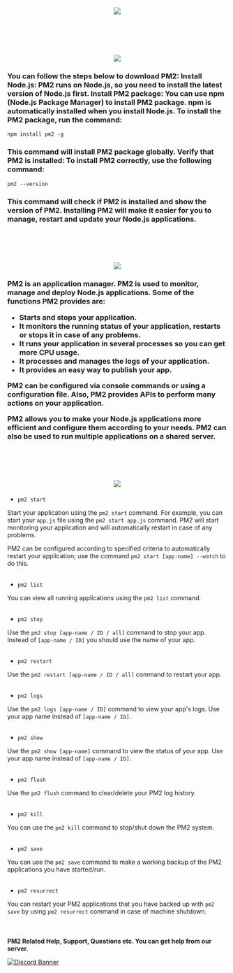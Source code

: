 <h1 align="center"><img src="https://readme-typing-svg.herokuapp.com?font=Delicious+Handrawn&size=60&pause=1000&color=00F743&repeat=false&width=800&height=100&lines=PM2+Guide"></h1>
<br> </br>
<h1 align="center"><img src="https://readme-typing-svg.herokuapp.com?font=Delicious+Handrawn&size=60&pause=1000&color=f0f0f0&repeat=false&width=800&height=100&lines=How+To+Install+PM2?"></h1>
<h3>You can follow the steps below to download PM2:
Install Node.js: PM2 runs on Node.js, so you need to install the latest version of Node.js first.
Install PM2 package: You can use npm (Node.js Package Manager) to install PM2 package. npm is automatically installed when you install Node.js. To install the PM2 package, run the command:</h3>

```
npm install pm2 -g
```

<h3>This command will install PM2 package globally.
Verify that PM2 is installed: To install PM2 correctly, use the following command:</h3>

```
pm2 --version
```

<h3>This command will check if PM2 is installed and show the version of PM2.
Installing PM2 will make it easier for you to manage, restart and update your Node.js applications.</h3>
<br> </br>
<h1 align="center"><img src="https://readme-typing-svg.herokuapp.com?font=Delicious+Handrawn&size=60&pause=1000&color=f0f0f0&repeat=false&width=800&height=100&lines=What+Is+PM2?"></h1>
<h3>PM2 is an application manager. PM2 is used to monitor, manage and deploy Node.js applications. Some of the functions PM2 provides are:

- Starts and stops your application.
- It monitors the running status of your application, restarts or stops it in case of any problems.
- It runs your application in several processes so you can get more CPU usage.
- It processes and manages the logs of your application.
- It provides an easy way to publish your app.

PM2 can be configured via console commands or using a configuration file. Also, PM2 provides APIs to perform many actions on your application.

PM2 allows you to make your Node.js applications more efficient and configure them according to your needs. PM2 can also be used to run multiple applications on a shared server.</h3>
<br> </br>
<h1 align="center"><img src="https://readme-typing-svg.herokuapp.com?font=Delicious+Handrawn&size=60&pause=1000&color=f0f0f0&repeat=false&width=800&height=100&lines=PM2+Commands+And+Usages"></h1>

- `pm2 start`

Start your application using the `pm2 start` command. For example, you can start your `app.js` file using the `pm2 start app.js` command.
PM2 will start monitoring your application and will automatically restart in case of any problems.

PM2 can be configured according to specified criteria to automatically restart your application; use the command `pm2 start [app-name] --watch` to do this.
<br> </br>
- `pm2 list`

You can view all running applications using the `pm2 list` command.
<br> </br>
- `pm2 stop`

Use the `pm2 stop [app-name / ID / all]` command to stop your app. Instead of `[app-name / ID]` you should use the name of your app.
<br> </br>
- `pm2 restart`

Use the `pm2 restart [app-name / ID / all]` command to restart your app.
<br> </br>
- `pm2 logs`

Use the `pm2 logs [app-name / ID]` command to view your app's logs. Use your app name instead of `[app-name / ID]`.
<br> </br>
- `pm2 show`

Use the `pm2 show [app-name]` command to view the status of your app. Use your app name instead of `[app-name / ID]`.
<br> </br>
- `pm2 flush`

Use the `pm2 flush` command to clear/delete your PM2 log history.
<br> </br>
- `pm2 kill`

You can use the `pm2 kill` command to stop/shut down the PM2 system.
<br> </br>
- `pm2 save`

You can use the `pm2 save` command to make a working backup of the PM2 applications you have started/run.
<br> </br>
- `pm2 resurrect`

You can restart your PM2 applications that you have backed up with `pm2 save` by using `pm2 resurrect` command in case of machine shutdown.
<br> </br>
<br> </br>
<strong>PM2 Related Help, Support, Questions etc. You can get help from our server.</strong>

[![Discord Banner](https://api.weblutions.com/discord/invite/luppux/)](https://discord.gg/luppux)
